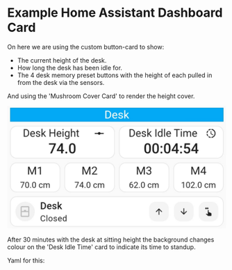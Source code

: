 # Example Home Assistant Dashboard Card

On here we are using the custom button-card to show:
- The current height of the desk.
- How long the desk has been idle for.
- The 4 desk memory preset buttons with the height of each pulled in from the desk via the sensors.

And using the 'Mushroom Cover Card' to render the height cover.

![](images/Desk-Dashboard.jpg)

After 30 minutes with the desk at sitting height the background changes colour on the 'Desk Idle Time' card to indicate its time to standup.

Yaml for this:
```

```

